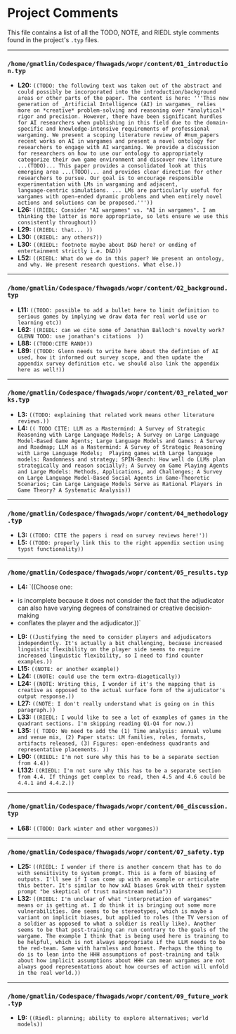 
# Project Comments

This file contains a list of all the TODO, NOTE, and RIEDL style comments found in the project's `.typ` files.

---

### `/home/gmatlin/Codespace/fhwagads/wopr/content/01_introduction.typ`

*   **L20:** `((TODO: the following text was taken out of the abstract and could possibly be incorporated into the introduction/background areas or other parts of the paper. The content is here: '''This new generation of _Artificial Intelligence (AI) in wargames_ relies more on *creative* problem-solving and reasoning over *analytical* rigor and precision. However, there have been significant hurdles for AI researchers when publishing in this field due to the domain-specific and knowledge-intensive requirements of professional wargaming. We present a scoping literature review of #num_papers recent works on AI in wargames and present a novel ontology for researchers to engage with AI wargaming. We provide a discussion for researchers on how to use our ontology to appropriately categorize their own game environment and discover new literature ...(TODO)... This paper provides a consolidated look at this emerging area ...(TODO)... and provides clear direction for other researchers to pursue. Our goal is to encourage responsible experimentation with LMs in wargaming and adjacent, language‑centric simulations. ... LMs are particularly useful for wargames with open-ended dynamic problems and when entirely novel actions and solutions can be proposed.'''))`
*   **L26:** `((RIEDL: Consider "AI wargames" vs. "AI in wargames". I am thinking the latter is more appropriate, so lets ensure we use this consistently throughout))`
*   **L29:** `((RIEDL: that... ))`
*   **L30:** `((RIEDL: any others?))`
*   **L30:** `((RIEDL: footnote maybe about D&D here? or ending of entertainment strictly i.e. D&D))`
*   **L52:** `((RIEDL: What do we do in this paper? We present an ontology, and why. We present research questions. What else.))`

---

### `/home/gmatlin/Codespace/fhwagads/wopr/content/02_background.typ`

*   **L11:** `((TODO: possible to add a bullet here to limit definition to serious games by implying we draw data for real world use or learning etc))`
*   **L62:** `((RIEDL: can we cite some of Jonathan Balloch's novelty work?
GLENN TODO: use jonathan's citations 
))`
*   **L88:** `((TODO:CITE RAND!))`
*   **L89:** `((TODO: Glenn needs to write here about the defintion of AI used, how it informed out survey scope, and then update the appendix survey definition etc. we should also link the appendix here as well!))`

---

### `/home/gmatlin/Codespace/fhwagads/wopr/content/03_related_works.typ`

*   **L3:** `((TODO: explaining that related work means other literature reviews.))`
*   **L4:** `(( TODO CITE: LLM as a Mastermind: A Survey of Strategic Reasoning with Large Language Models; A Survey on Large Language Model-Based Game Agents; Large Language Models and Games: A Survey and Roadmap; LLM as a Mastermind: A Survey of Strategic Reasoning with Large Language Models;  Playing games with Large language models: Randomness and strategy; SPIN-Bench: How well do LLMs plan strategically and reason socially?; A Survey on Game Playing Agents and Large Models: Methods, Applications, and Challenges; A Survey on Large Language Model-Based Social Agents in Game-Theoretic Scenarios; Can Large Language Models Serve as Rational Players in Game Theory? A Systematic Analysis))`

---

### `/home/gmatlin/Codespace/fhwagads/wopr/content/04_methodology.typ`

*   **L3:** `((TODO: CITE the papers i read on survey reviews here!'))`
*   **L5:** `((TODO: properly link this to the right appendix section using typst functionality))`

---

### `/home/gmatlin/Codespace/fhwagads/wopr/content/05_results.typ`

*   **L4:** `((Choose one:
- is incomplete because it does not consider the fact that the adjudicator can also have varying degrees of constrained or creative decision-making
- conflates the player and the adjudicator.))`
*   **L9:** `((Justifying the need to consider players and adjudicators independently. It's actually a bit challenging, because increased linguistic flexibility on the player side seems to require increased linguistic flexibility, so I need to find counter examples.))`
*   **L15:** `((NOTE: or another example))`
*   **L24:** `((NOTE: could use the term extra-diagetically))`
*   **L24:** `((NOTE: Writing this, I wonder if it's the mapping that is creative as opposed to the actual surface form of the ajudicator's output response.))`
*   **L27:** `((NOTE: I don't really understand what is going on in this paragraph.))`
*   **L33:** `((RIEDL: I would like to see a lot of examples of games in the quadrant sections. I'm skipping reading Q1-Q4 for now.))`
*   **L35:** `(( TODO: We need to add the (1) Time analysis: annual volume and venue mix, (2) Paper stats: LM families, roles, formats, artifacts released, (3) Figures: open‑endedness quadrants and representative placements. ))`
*   **L90:** `((RIEDL: I'm not sure why this has to be a separate section from 4.4))`
*   **L132:** `((RIEDL: I'm not sure why this has to be a separate section from 4.4. If things get complex to read, then 4.5 and 4.6 could be 4.4.1 and 4.4.2.))`

---

### `/home/gmatlin/Codespace/fhwagads/wopr/content/06_discussion.typ`

*   **L68:** `((TODO: Dark winter and other wargames))`

---

### `/home/gmatlin/Codespace/fhwagads/wopr/content/07_safety.typ`

*   **L25:** `((RIEDL: I wonder if there is another concern that has to do with sensitivity to system prompt. This is a form of biasing of outputs. I'll see if I can come up with an example or articulate this better. It's similar to how xAI biases Grok with their system prompt "be skeptical of trust mainstream media"))`
*   **L32:** `((RIEDL: I'm unclear of what "interpretation of wargames" means or is getting at. I do think it is bringing out some more vulnerabilities. One seems to be stereotypes, which is maybe a variant on implicit biases, but applied to roles (the TV version of a soldier as opposed to what a soldier is really like). Another seems to be that post-training can run contrary to the goals of the wargame. The example I think that is being used here is training to be helpful, which is not always appropriate if the LLM needs to be the red-team. Same with harmless and honest. Perhaps the thing to do is to lean into the HHH assumptions of post-training and talk about how implicit assumptions about HHH can mean wargames are not always good representations about how courses of action will unfold in the real world.))`

---

### `/home/gmatlin/Codespace/fhwagads/wopr/content/09_future_work.typ`

*   **L9:** `((Riedl: planning; ability to explore alternatives; world models))`
